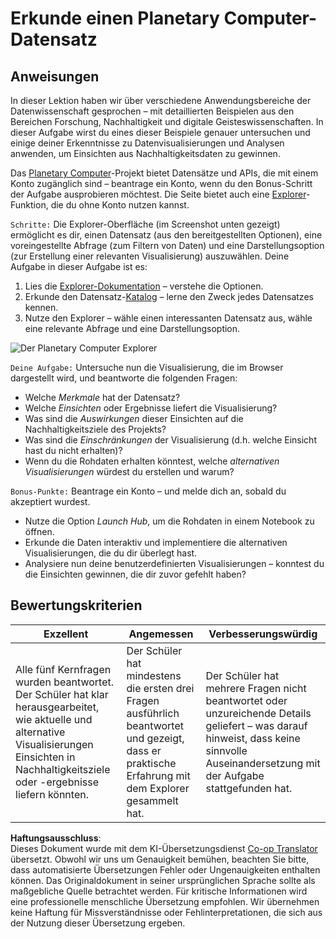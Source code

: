 <!--
CO_OP_TRANSLATOR_METADATA:
{
  "original_hash": "d1e05715f9d97de6c4f1fb0c5a4702c0",
  "translation_date": "2025-08-24T00:19:19+00:00",
  "source_file": "6-Data-Science-In-Wild/20-Real-World-Examples/assignment.md",
  "language_code": "de"
}
-->
# Erkunde einen Planetary Computer-Datensatz

## Anweisungen

In dieser Lektion haben wir über verschiedene Anwendungsbereiche der Datenwissenschaft gesprochen – mit detaillierten Beispielen aus den Bereichen Forschung, Nachhaltigkeit und digitale Geisteswissenschaften. In dieser Aufgabe wirst du eines dieser Beispiele genauer untersuchen und einige deiner Erkenntnisse zu Datenvisualisierungen und Analysen anwenden, um Einsichten aus Nachhaltigkeitsdaten zu gewinnen.

Das [Planetary Computer](https://planetarycomputer.microsoft.com/)-Projekt bietet Datensätze und APIs, die mit einem Konto zugänglich sind – beantrage ein Konto, wenn du den Bonus-Schritt der Aufgabe ausprobieren möchtest. Die Seite bietet auch eine [Explorer](https://planetarycomputer.microsoft.com/explore)-Funktion, die du ohne Konto nutzen kannst.

`Schritte:`
Die Explorer-Oberfläche (im Screenshot unten gezeigt) ermöglicht es dir, einen Datensatz (aus den bereitgestellten Optionen), eine voreingestellte Abfrage (zum Filtern von Daten) und eine Darstellungsoption (zur Erstellung einer relevanten Visualisierung) auszuwählen. Deine Aufgabe in dieser Aufgabe ist es:

 1. Lies die [Explorer-Dokumentation](https://planetarycomputer.microsoft.com/docs/overview/explorer/) – verstehe die Optionen.
 2. Erkunde den Datensatz-[Katalog](https://planetarycomputer.microsoft.com/catalog) – lerne den Zweck jedes Datensatzes kennen.
 3. Nutze den Explorer – wähle einen interessanten Datensatz aus, wähle eine relevante Abfrage und eine Darstellungsoption.

![Der Planetary Computer Explorer](../../../../6-Data-Science-In-Wild/20-Real-World-Examples/images/planetary-computer-explorer.png)

`Deine Aufgabe:`
Untersuche nun die Visualisierung, die im Browser dargestellt wird, und beantworte die folgenden Fragen:
 * Welche _Merkmale_ hat der Datensatz?
 * Welche _Einsichten_ oder Ergebnisse liefert die Visualisierung?
 * Was sind die _Auswirkungen_ dieser Einsichten auf die Nachhaltigkeitsziele des Projekts?
 * Was sind die _Einschränkungen_ der Visualisierung (d.h. welche Einsicht hast du nicht erhalten)?
 * Wenn du die Rohdaten erhalten könntest, welche _alternativen Visualisierungen_ würdest du erstellen und warum?

`Bonus-Punkte:`
Beantrage ein Konto – und melde dich an, sobald du akzeptiert wurdest.
 * Nutze die Option _Launch Hub_, um die Rohdaten in einem Notebook zu öffnen.
 * Erkunde die Daten interaktiv und implementiere die alternativen Visualisierungen, die du dir überlegt hast.
 * Analysiere nun deine benutzerdefinierten Visualisierungen – konntest du die Einsichten gewinnen, die dir zuvor gefehlt haben?

## Bewertungskriterien

Exzellent | Angemessen | Verbesserungswürdig
--- | --- | -- |
Alle fünf Kernfragen wurden beantwortet. Der Schüler hat klar herausgearbeitet, wie aktuelle und alternative Visualisierungen Einsichten in Nachhaltigkeitsziele oder -ergebnisse liefern könnten. | Der Schüler hat mindestens die ersten drei Fragen ausführlich beantwortet und gezeigt, dass er praktische Erfahrung mit dem Explorer gesammelt hat. | Der Schüler hat mehrere Fragen nicht beantwortet oder unzureichende Details geliefert – was darauf hinweist, dass keine sinnvolle Auseinandersetzung mit der Aufgabe stattgefunden hat. |

**Haftungsausschluss**:  
Dieses Dokument wurde mit dem KI-Übersetzungsdienst [Co-op Translator](https://github.com/Azure/co-op-translator) übersetzt. Obwohl wir uns um Genauigkeit bemühen, beachten Sie bitte, dass automatisierte Übersetzungen Fehler oder Ungenauigkeiten enthalten können. Das Originaldokument in seiner ursprünglichen Sprache sollte als maßgebliche Quelle betrachtet werden. Für kritische Informationen wird eine professionelle menschliche Übersetzung empfohlen. Wir übernehmen keine Haftung für Missverständnisse oder Fehlinterpretationen, die sich aus der Nutzung dieser Übersetzung ergeben.